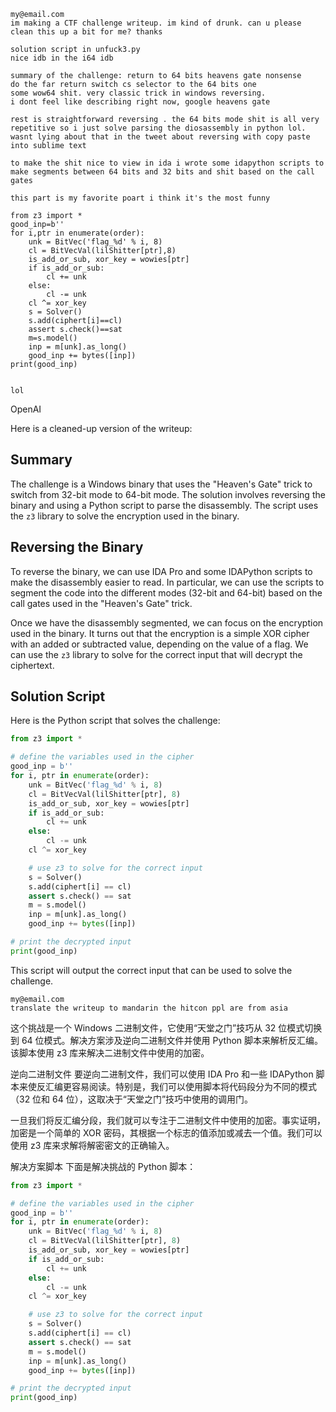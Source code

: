 ```
my@email.com
im making a CTF challenge writeup. im kind of drunk. can u please clean this up a bit for me? thanks

solution script in unfuck3.py
nice idb in the i64 idb

summary of the challenge: return to 64 bits heavens gate nonsense
do the far return switch cs selector to the 64 bits one
some wow64 shit. very classic trick in windows reversing.
i dont feel like describing right now, google heavens gate

rest is straightforward reversing . the 64 bits mode shit is all very repetitive so i just solve parsing the diosassembly in python lol. wasnt lying about that in the tweet about reversing with copy paste into sublime text

to make the shit nice to view in ida i wrote some idapython scripts to make segments between 64 bits and 32 bits and shit based on the call gates 

this part is my favorite poart i think it's the most funny

from z3 import *
good_inp=b''
for i,ptr in enumerate(order):
    unk = BitVec('flag_%d' % i, 8)
    cl = BitVecVal(lilShitter[ptr],8)
    is_add_or_sub, xor_key = wowies[ptr]
    if is_add_or_sub:
        cl += unk
    else:
        cl -= unk
    cl ^= xor_key
    s = Solver()
    s.add(ciphert[i]==cl)
    assert s.check()==sat
    m=s.model()
    inp = m[unk].as_long()
    good_inp += bytes([inp])
print(good_inp)


lol
```

OpenAI

Here is a cleaned-up version of the writeup:

Summary
-------

The challenge is a Windows binary that uses the "Heaven's Gate" trick to switch from 32-bit mode to 64-bit mode. The solution involves reversing the binary and using a Python script to parse the disassembly. The script uses the `z3` library to solve the encryption used in the binary.

Reversing the Binary
--------------------

To reverse the binary, we can use IDA Pro and some IDAPython scripts to make the disassembly easier to read. In particular, we can use the scripts to segment the code into the different modes (32-bit and 64-bit) based on the call gates used in the "Heaven's Gate" trick.

Once we have the disassembly segmented, we can focus on the encryption used in the binary. It turns out that the encryption is a simple XOR cipher with an added or subtracted value, depending on the value of a flag. We can use the `z3` library to solve for the correct input that will decrypt the ciphertext.

Solution Script
---------------

Here is the Python script that solves the challenge:

```python
from z3 import *

# define the variables used in the cipher
good_inp = b''
for i, ptr in enumerate(order):
    unk = BitVec('flag_%d' % i, 8)
    cl = BitVecVal(lilShitter[ptr], 8)
    is_add_or_sub, xor_key = wowies[ptr]
    if is_add_or_sub:
        cl += unk
    else:
        cl -= unk
    cl ^= xor_key

    # use z3 to solve for the correct input
    s = Solver()
    s.add(ciphert[i] == cl)
    assert s.check() == sat
    m = s.model()
    inp = m[unk].as_long()
    good_inp += bytes([inp])

# print the decrypted input
print(good_inp)
```

This script will output the correct input that can be used to solve the challenge.

```
my@email.com
translate the writeup to mandarin the hitcon ppl are from asia
```

这个挑战是一个 Windows 二进制文件，它使用“天堂之门”技巧从 32 位模式切换到 64 位模式。解决方案涉及逆向二进制文件并使用 Python 脚本来解析反汇编。该脚本使用 z3 库来解决二进制文件中使用的加密。

逆向二进制文件
要逆向二进制文件，我们可以使用 IDA Pro 和一些 IDAPython 脚本来使反汇编更容易阅读。特别是，我们可以使用脚本将代码段分为不同的模式（32 位和 64 位），这取决于“天堂之门”技巧中使用的调用门。

一旦我们将反汇编分段，我们就可以专注于二进制文件中使用的加密。事实证明，加密是一个简单的 XOR 密码，其根据一个标志的值添加或减去一个值。我们可以使用 z3 库来求解将解密密文的正确输入。

解决方案脚本
下面是解决挑战的 Python 脚本：
```python
from z3 import *

# define the variables used in the cipher
good_inp = b''
for i, ptr in enumerate(order):
    unk = BitVec('flag_%d' % i, 8)
    cl = BitVecVal(lilShitter[ptr], 8)
    is_add_or_sub, xor_key = wowies[ptr]
    if is_add_or_sub:
        cl += unk
    else:
        cl -= unk
    cl ^= xor_key

    # use z3 to solve for the correct input
    s = Solver()
    s.add(ciphert[i] == cl)
    assert s.check() == sat
    m = s.model()
    inp = m[unk].as_long()
    good_inp += bytes([inp])

# print the decrypted input
print(good_inp)
```